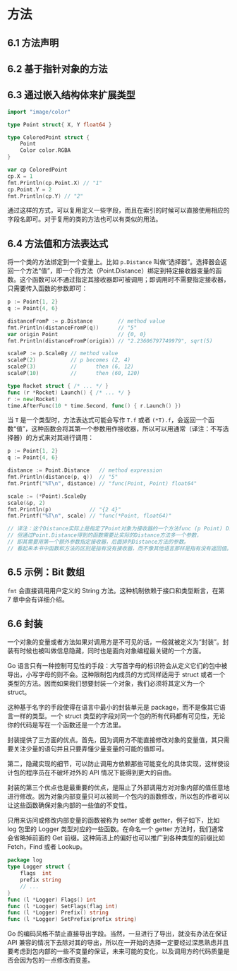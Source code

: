 # 方法

## 6.1 方法声明

## 6.2 基于指针对象的方法

## 6.3 通过嵌入结构体来扩展类型

```go
import "image/color"

type Point struct{ X, Y float64 }

type ColoredPoint struct {
    Point
    Color color.RGBA
}
```

```go
var cp ColoredPoint
cp.X = 1
fmt.Println(cp.Point.X) // "1"
cp.Point.Y = 2
fmt.Println(cp.Y) // "2"
```

通过这样的方式，可以复用定义一些字段，而且在索引的时候可以直接使用相应的字段名即可。对于复用的类的方法也可以有类似的用法。

## 6.4 方法值和方法表达式

将一个类的方法绑定到一个变量上。比如 `p.Distance` 叫做“选择器”。选择器会返回一个方法“值”，即一个将方法（Point.Distance）绑定到特定接收器变量的函数。这个函数可以不通过指定其接收器即可被调用；即调用时不需要指定接收器，只需要传入函数的参数即可：

```go
p := Point{1, 2}
q := Point{4, 6}

distanceFromP := p.Distance        // method value
fmt.Println(distanceFromP(q))      // "5"
var origin Point                   // {0, 0}
fmt.Println(distanceFromP(origin)) // "2.23606797749979", sqrt(5)

scaleP := p.ScaleBy // method value
scaleP(2)           // p becomes (2, 4)
scaleP(3)           //      then (6, 12)
scaleP(10)          //      then (60, 120)
```

```go
type Rocket struct { /* ... */ }
func (r *Rocket) Launch() { /* ... */ }
r := new(Rocket)
time.AfterFunc(10 * time.Second, func() { r.Launch() })
```

当 `T` 是一个类型时，方法表达式可能会写作 `T.f` 或者 `(*T).f`，会返回一个函数“值”，这种函数会将其第一个参数用作接收器，所以可以用通常（译注：不写选择器）的方式来对其进行调用：

```go
p := Point{1, 2}
q := Point{4, 6}

distance := Point.Distance   // method expression
fmt.Println(distance(p, q))  // "5"
fmt.Printf("%T\n", distance) // "func(Point, Point) float64"

scale := (*Point).ScaleBy
scale(&p, 2)
fmt.Println(p)            // "{2 4}"
fmt.Printf("%T\n", scale) // "func(*Point, float64)"

// 译注：这个Distance实际上是指定了Point对象为接收器的一个方法func (p Point) Distance()，
// 但通过Point.Distance得到的函数需要比实际的Distance方法多一个参数，
// 即其需要用第一个额外参数指定接收器，后面排列Distance方法的参数。
// 看起来本书中函数和方法的区别是指有没有接收器，而不像其他语言那样是指有没有返回值。
```

## 6.5 示例：Bit 数组

`fmt` 会直接调用用户定义的 String 方法。这种机制依赖于接口和类型断言，在第 7 章中会有详细介绍。

## 6.6 封装

一个对象的变量或者方法如果对调用方是不可见的话，一般就被定义为“封装”。封装有时候也被叫做信息隐藏，同时也是面向对象编程最关键的一个方面。

Go 语言只有一种控制可见性的手段：大写首字母的标识符会从定义它们的包中被导出，小写字母的则不会。这种限制包内成员的方式同样适用于 struct 或者一个类型的方法。因而如果我们想要封装一个对象，我们必须将其定义为一个 struct。

这种基于名字的手段使得在语言中最小的封装单元是 package，而不是像其它语言一样的类型。一个 struct 类型的字段对同一个包的所有代码都有可见性，无论你的代码是写在一个函数还是一个方法里。

封装提供了三方面的优点。首先，因为调用方不能直接修改对象的变量值，其只需要关注少量的语句并且只要弄懂少量变量的可能的值即可。

第二，隐藏实现的细节，可以防止调用方依赖那些可能变化的具体实现，这样使设计包的程序员在不破坏对外的 API 情况下能得到更大的自由。

封装的第三个优点也是最重要的优点，是阻止了外部调用方对对象内部的值任意地进行修改。因为对象内部变量只可以被同一个包内的函数修改，所以包的作者可以让这些函数确保对象内部的一些值的不变性。

只用来访问或修改内部变量的函数被称为 setter 或者 getter，例子如下，比如 log 包里的 Logger 类型对应的一些函数。在命名一个 getter 方法时，我们通常会省略掉前面的 Get 前缀。这种简洁上的偏好也可以推广到各种类型的前缀比如 Fetch，Find 或者 Lookup。

```go
package log
type Logger struct {
    flags  int
    prefix string
    // ...
}
func (l *Logger) Flags() int
func (l *Logger) SetFlags(flag int)
func (l *Logger) Prefix() string
func (l *Logger) SetPrefix(prefix string)
```

Go 的编码风格不禁止直接导出字段。当然，一旦进行了导出，就没有办法在保证 API 兼容的情况下去除对其的导出，所以在一开始的选择一定要经过深思熟虑并且要考虑到包内部的一些不变量的保证，未来可能的变化，以及调用方的代码质量是否会因为包的一点修改而变差。

